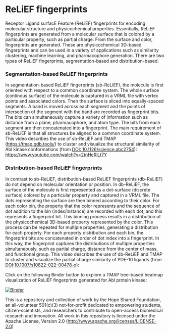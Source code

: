 # ReLiEF fingerprints

Receptor Ligand surfacE Feature (ReLiEF) fingerprints for encoding molecular structure and physicochemical properties.  Essentially, ReLiEF fingerprints are generated from a molecular surface that is colored by a particular property, such as partial charge.  From the surface and color, fingerprints are generated.  These are physicochemical 3D-based fingerprints and can be used in a variety of applications such as similarity clustering, machine learning, and pharmacophore generation.  There are two types of ReLiEF fingerprints, segmentation-based and distribution-based.

### Segmentation-based ReLiEF fingerprints

In segmentation-based ReLiEF fingerprints (sb-ReLiEF), the molecule is first oriented with respect to a common coordinate system.  The whole surface (continous surface) of the molecule is captured in a VRML file with vertex points and associated colors.  Then the surface is sliced into equally-spaced segments.  A band is moved across each segment and the points of intersection of the segment with the band are recorded as fingerprint bits.  The bits can simultaneously capture a variety of information such as distance from a plane, pharmacophore, and atom type.  The bits from each segment are then concatenated into a fingerprint.  The main requirement of sb-ReLiEF is that all structures be aligned to a common coordinate system.  This video describes the use of sb-ReLiEF and TMAP (https://tmap.gdb.tools/) to cluster and visualize the structural similarity of Abl kinase conformations (from [DOI: 10.1126/science.abc2754](https://www.science.org/doi/10.1126/science.abc2754)): https://www.youtube.com/watch?v=2tnHeRlLt7Y 

### Distribution-based ReLiEF fingerprints

In contrast to sb-ReLiEF, distribution-based ReLiEF fingerprints (db-ReLiEF) do not depend on molecular orientation or position.  In db-ReLiEF, the surface of the molecule is first represented as a dot-surface (discrete surface) colored by a particular property and captured in a VRML file.  The dots representing the surface are then binned according to their color.  For each color bin, the property that the color represents and the sequence of dot addition to the bin (index/instance) are recorded with each dot, and this represents a fingerprint bit.  This binning process results in a distribution of the physicochemical 3D-based property represented by the color.  This process can be repeated for multiple properties, generating a distribution for each property.  For each property distribution and each bin, the fingerprint bits are concatenated in order of dot index into a fingerprint.  In this way, the fingerprint captures the distributions of multiple properties simultaneously, such as partial charge, distance from the center of mass, and functional group.  This video describes the use of db-ReLiEF and TMAP to cluster and visualize the partial charge similarity of PDE-10 ligands (from [DOI:10.1007/s10822-022-00478-x](https://pubmed.ncbi.nlm.nih.gov/36153472/)):        


Click on the following Binder button to explore a TMAP tree-based heatmap visualization of ReLiEF fingerprints generated for Abl protein kinase: 

[![Binder](https://mybinder.org/badge_logo.svg)](https://mybinder.org/v2/gh/TheHopeSharedFoundation/ReLiEF-fingerprints/HEAD)

This is a repository and collection of work by the Hope Shared Foundation, an all-volunteer 501(c)(3) not-for-profit dedicated to empowering students, citizen-scientists, and researchers to contribute to open-access biomedical research and innovation.  All work in this repository is licensed under the Apache License, Version 2.0 (http://www.apache.org/licenses/LICENSE-2.0)
